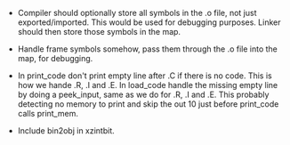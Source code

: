- Compiler should optionally store all symbols in the .o file, not just exported/imported.
  This would be used for debugging purposes. Linker should then store those symbols in the map.
- Handle frame symbols somehow, pass them through the .o file into the map, for debugging.

- In print_code don't print empty line after .C if there is no code. This is how we hande .R, .I and .E.
  In load_code handle the missing empty line by doing a peek_input, same as we do for .R, .I and .E.
  This probably detecting no memory to print and skip the out 10 just before print_code calls print_mem.

- Include bin2obj in xzintbit.
